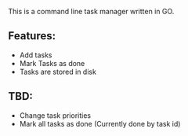 This is a command line task manager written in GO.

Features:
---------
- Add tasks
- Mark Tasks as done
- Tasks are stored in disk




TBD:
----
- Change task priorities
- Mark all tasks as done (Currently done by task id)

